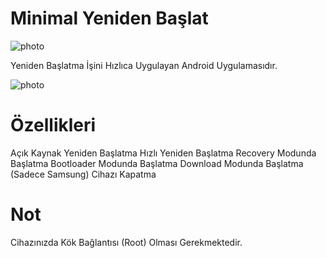 # Minimal Yeniden Başlat #

![photo](https://i.hizliresim.com/ZO1O7o.png)

Yeniden Başlatma İşini Hızlıca Uygulayan Android Uygulamasıdır.

![photo](https://i.hizliresim.com/By9yDQ.jpg)

# Özellikleri #
Açık Kaynak
Yeniden Başlatma
Hızlı Yeniden Başlatma
Recovery Modunda Başlatma
Bootloader Modunda Başlatma
Download Modunda Başlatma (Sadece Samsung)
Cihazı Kapatma

# Not #
Cihazınızda Kök Bağlantısı (Root) Olması Gerekmektedir.
